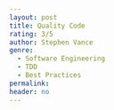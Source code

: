 ```yaml
---
layout: post
title: Quality Code
rating: 3/5
author: Stephen Vance
genre:
  - Software Engineering
  - TDD
  - Best Practices
permalink:
header: no
---
```

